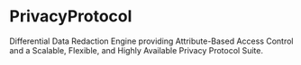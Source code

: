 # PrivacyProtocol
Differential Data Redaction Engine providing Attribute-Based Access Control and a Scalable, Flexible, and Highly Available Privacy Protocol Suite.
